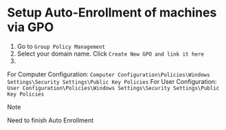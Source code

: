 # Setup Auto-Enrollment of machines via GPO

1. Go to `Group Policy Management`
2. Select your domain name. Click `Create New GPO and link it here`
3. 

For Computer Configuration: `Computer Configuration\Policies\Windows Settings\Security Settings\Public Key Policies`
For User Configuration: `User Configuration\Policies\Windows Settings\Security Settings\Public Key Policies`

> [!NOTE]
> Need to finish Auto Enrollment